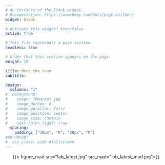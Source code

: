 ```yaml
---
# An instance of the Blank widget.
# Documentation: https://wowchemy.com/docs/page-builder/
widget: blank

# Activate this widget? true/false
active: true

# This file represents a page section.
headless: true

# Order that this section appears on the page.
weight: 10

title: Meet the team
subtitle:

design:
  columns: "1"
#  background:
#    image: YBmarmot.jpg
#    image_darken: 0
#    image_parallax: false
#    image_position: center
#    image_size: contain
#    text_color_light: true
  spacing:
    padding: ["20px", "0", "20px", "0"]
#advanced:
#  css_class: wide #fullscreen
---
```


<div align="center"> {{< figure_mad src="lab_latest.jpg" src_mad="lab_latest_mad.jpg">}} </div>
